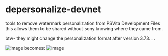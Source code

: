 # depersonalize-devnet
tools to remove watermark personalization from PSVita Development Files
this allows them to be shared without sony knowing where they came from.

btw- they might change the personalization format after version 3.73. . . 

![image](https://user-images.githubusercontent.com/39113159/116801075-9cbd7380-ab5a-11eb-9444-fea9b64e7136.png)
becomes:
![image](https://user-images.githubusercontent.com/39113159/116801094-b6f75180-ab5a-11eb-8c70-b63f577beacd.png)
